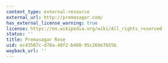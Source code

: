 ```yaml
---
content_type: external-resource
external_url: http://premasagar.com/
has_external_license_warning: true
license: https://en.wikipedia.org/wiki/All_rights_reserved
status: ''
title: Premasagar Rose
uid: ec43507c-d78a-48f2-b460-95c269e7b55b
wayback_url: ''
---
```

